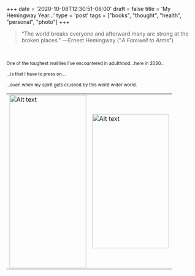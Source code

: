
+++
date = '2020-10-08T12:30:51-06:00'
draft = false
title = 'My Hemingway Year...'
type = 'post'
tags = ["books", "thought", "health", "personal", "photo"]
+++

> “The world breaks everyone and afterward many are strong at the broken places."  —Ernest Hemingway ("*A Farewell to Arms*")

<br /> 

<small> One of the toughest realities I’ve encountered in adulthood...here in 2020... </small> <br />

<small> ...is that I have to press on... </small> <br />

<small> ...even when my spirit gets crushed by this weird wider world. </small> <br />

<table>
  <tr>
    <td>
      <img src="https://julianwest.me/Blog/posts/images/hemingway.jpeg" alt="Alt text" width="200" height="450">
    </td>
    <td>
      <img src="https://julianwest.me/Blog/posts/images/me_beardy_2020.jpeg" alt="Alt text" width="200" height="350">
    </td>
  </tr>
</table>